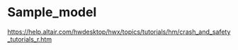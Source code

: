 # Sample_model
https://help.altair.com/hwdesktop/hwx/topics/tutorials/hm/crash_and_safety_tutorials_r.htm

